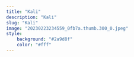 ```yaml
---
title: "Kali"
description: "Kali"
slug: "Kali"
image: "20230223234559_0fb7a.thumb.300_0.jpeg"
style:
    background: "#2a9d8f"
    color: "#fff"
---
```

